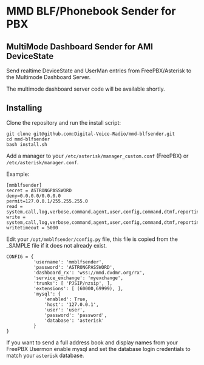 # MMD BLF/Phonebook Sender for PBX

## MultiMode Dashboard Sender for AMI DeviceState

Send realtime DeviceState and UserMan entries from FreePBX/Asterisk to the Multimode Dashboard Server.

The multimode dashboard server code will be available shortly.

## Installing

Clone the repository and run the install script:

```
git clone git@github.com:Digital-Voice-Radio/mmd-blfsender.git
cd mmd-blfsender
bash install.sh
```

Add a manager to your `/etc/asterisk/manager_custom.conf` (FreePBX) or `/etc/asterisk/manager.conf`.

Example:
```
[mmblfsender]
secret = ASTRONGPASSWORD
deny=0.0.0.0/0.0.0.0
permit=127.0.0.1/255.255.255.0
read = system,call,log,verbose,command,agent,user,config,command,dtmf,reporting,cdr,dialplan,originate,message
write = system,call,log,verbose,command,agent,user,config,command,dtmf,reporting,cdr,dialplan,originate,message
writetimeout = 5000
```

Edit your `/opt/mmblfsender/config.py` file, this file is copied from the _SAMPLE file if it does not already exist.

```
CONFIG = { 
          'username': 'mmblfsender',
          'password': 'ASTRONGPASSWORD',
          'dashboard_rx': 'wss://mmd.dvdmr.org/rx',
          'service_exchange': 'myexchange',
          'trunks': [ 'PJSIP/nzsip', ],
          'extensions': [ (60000,69999), ],
          'mysql': {
              'enabled': True,
              'host': '127.0.0.1',
              'user': 'user',
              'password': 'password',
              'database': 'asterisk'
          }
}
```
If you want to send a full address book and display names from your FreePBX Usermon enable mysql and set the database login credentials to match your `asterisk` database.  
